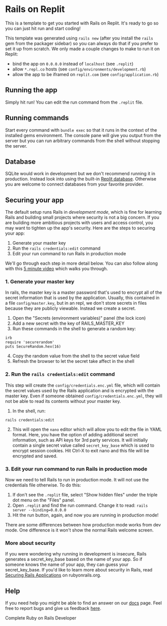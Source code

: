 # Rails on Replit

This is a template to get you started with Rails on Replit. It's ready to go so you can just hit run and start coding!

This template was generated using `rails new` (after you install the `rails` gem from the packager sidebar) so you can always do that if you prefer to set it up from scratch. We only made a couple changes to make to run it on Replit:

- bind the app on `0.0.0.0` instead of `localhost` (see `.replit`)
- allow `*.repl.co` hosts (see `config/environments/development.rb`)
- allow the app to be iframed on `replit.com` (see `config/application.rb`)

## Running the app

Simply hit run! You can edit the run command from the `.replit` file.

## Running commands

Start every command with `bundle exec` so that it runs in the context of the installed gems environment. The console pane will give you output from the server but you can run arbitrary commands from the shell without stopping the server.

## Database

SQLite would work in development but we don't recommend running it in production. Instead look into using the built-in [Replit database](http://docs.replit.com/misc/database). Otherwise you are welcome to connect databases from your favorite provider. 

## Securing your app

The default setup runs Rails in *development mode*, which is fine for learning
Rails and building small projects where security is not a big concern.
If you are building more ambitious projects with users and access control, 
you may want to tighten up the app's security. Here are the steps to securing your app:

1. Generate your master key
2. Run the `rails credentials:edit` command
3. Edit your run command to run Rails in production mode

We'll go through each step in more detail below. You can also
follow along with this [5 minute video](https://www.loom.com/share/e17ccdb58249402b95b458e6c6bedb5d) which walks you through.

### 1. Generate your master key

In rails, the master key is a master password that's used to encrypt all of the secret information
that is used by the application. Usually, this contained in a file `config/master.key`,
but in an repl, we don't store secrets in files because they are publicly viewable. Instead
we create a secret.

1. Open the "Secrets (environment variables)" panel (the lock icon)
2. Add a new secret with the key of RAILS_MASTER_KEY
3. Run these commands in the shell to generate a random key:
```
irb
require 'securerandom'
puts SecureRandom.hex(16)
```
4. Copy the random value from the shell to the secret value field
5. Refresh the browser to let the secret take affect in the shell

### 2. Run the `rails credentials:edit` command

This step will create the `config/credentials.enc.yml` file, which will contain the secret
values used by the Rails application and is encrypted with the master key. Even if someone
obtained `config/credentials.enc.yml`, they will not be able to read its contents without
your master key.

1. In the shell, run:

```
rails credentials:edit
```

2. This will open the `nano` editor which will allow you to edit the file in YAML format.
Here, you have the option of adding additional secret information, such as API keys for 3rd
party services. It will initially contain a single secret value called `secret_key_base`
which is used to encrypt session cookies. Hit Ctrl-X to exit nano and this file will be
encrypted and saved.

### 3. Edit your run command to run Rails in production mode

Now we need to tell Rails to run in production mode.
It will not use the credentials file otherwise. To do this:

1. If don't see the `.replit` file, select "Show hidden files"
under the triple dot menu on the "Files" panel.
2. Open `.replit` and find the run command. Change it to read:
`rails server --binding=0.0.0.0`
3. Hit the run button, again, and now you are running in production mode!

There are some differences between how production mode works from
dev mode. One difference is it won't show the normal Rails
welcome screen.

### More about security

If you were wondering why running in development is insecure, Rails generates
a secret_key_base based on the name of your app. So if someone knows the name of
your app, they can guess your secret_key_base.
If you'd like to learn more about security in Rails, read
[Securing Rails Applications](https://guides.rubyonrails.org/security.html) on rubyonrails.org.

## Help

If you need help you might be able to find an answer on our [docs](https://docs.replit.com) page. Feel free to report bugs and give us feedback [here](https://replit.com/support).

Complete Ruby on Rails Developer